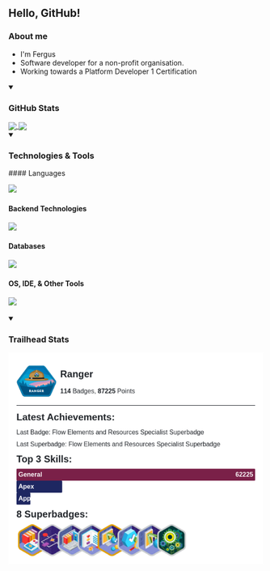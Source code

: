 ## Hello, GitHub!

### About me
- I'm Fergus
- Software developer for a non-profit organisation.
- Working towards a Platform Developer 1 Certification

<!--
**F-Joubert/F-Joubert** is a ✨ _special_ ✨ repository because its `README.md` (this file) appears on your GitHub profile.

Here are some ideas to get you started:

- 🔭 I’m currently working on ...
- 🌱 I’m currently learning ...
- 👯 I’m looking to collaborate on ...
- 🤔 I’m looking for help with ...
- 💬 Ask me about ...
- 📫 How to reach me: ...
- 😄 Pronouns: ...
- ⚡ Fun fact: ...
-->
<details open>
<summary><h3>GitHub Stats</h3></summary>
<a href="https://github.com/anuraghazra/github-readme-stats">
  <img height=200 align="center" src="https://github-readme-stats-two-murex-29.vercel.app/api?username=F-Joubert&theme=github_dark" />
</a>
<a href="https://github.com/F-Joubert">
  <img height=200 align="center" src="https://github-readme-stats-two-murex-29.vercel.app/api/top-langs?username=F-Joubert&theme=github_dark&layout=compact&card_width=100" />
</a>
</details>

<details open>
<summary><h3>Technologies & Tools</h3></summary>
#### Languages
<p align="left">
  <a href="https://skillicons.dev">
    <img src="https://skillicons.dev/icons?i=py,cs,js,java,css,html" />
  </a>
</p>

#### Backend Technologies
<p align="left">
  <a href="https://skillicons.dev">
    <img src="https://skillicons.dev/icons?i=flask,azure" />
  </a>
</p>

#### Databases
<p align="left">
  <a href="https://skillicons.dev">
    <img src="https://skillicons.dev/icons?i=sqlite,postgres" />
  </a>
</p>

#### OS, IDE, & Other Tools
<p align="left">
  <a href="https://skillicons.dev">
    <img src="https://skillicons.dev/icons?i=debian,windows,visualstudio,vscodium,postman,git,github,bash,powershell" />
  </a>
</p>
</details>

<details open>
<summary><h3>Trailhead Stats</h3></summary>
<!--TH_Stats:start-->
<a href="https://www.salesforce.com/trailblazer/fergusj">
<picture>
    <source media="(prefers-color-scheme: light)" srcset="TScard-light.png">
    <source media="(prefers-color-scheme: dark)" srcset="TScard-dark.png">
    <img alt="Shows the Trailhead Stats card in either light or dark theme." src="TScard-light.png">
</picture>
</a>
<!--TH_Stats:end-->
</details>
